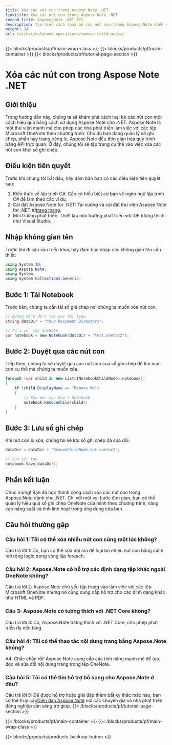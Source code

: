 ```yaml
---
title: Xóa các nút con trong Aspose Note .NET
linktitle: Xóa các nút con trong Aspose Note .NET
second_title: Aspose.Note .NET API
description: Tìm hiểu cách loại bỏ các nút con trong Aspose.Note dành cho .NET một cách dễ dàng. Đơn giản hóa việc quản lý tệp OneNote của bạn bằng hướng dẫn từng bước này.
weight: 24
url: /vi/net/notebook-operations/remove-child-nodes/
---
```


{{< blocks/products/pf/main-wrap-class >}}
{{< blocks/products/pf/main-container >}}
{{< blocks/products/pf/tutorial-page-section >}}

# Xóa các nút con trong Aspose Note .NET

## Giới thiệu

Trong hướng dẫn này, chúng ta sẽ khám phá cách loại bỏ các nút con một cách hiệu quả bằng cách sử dụng Aspose.Note cho .NET. Aspose.Note là một thư viện mạnh mẽ cho phép các nhà phát triển làm việc với các tệp Microsoft OneNote theo chương trình. Cho dù bạn đang quản lý sổ ghi chép, phần hay trang riêng lẻ, Aspose.Note đều đơn giản hóa quy trình bằng API trực quan. Ở đây, chúng tôi sẽ tập trung cụ thể vào việc xóa các nút con khỏi sổ ghi chép.

## Điều kiện tiên quyết

Trước khi chúng tôi bắt đầu, hãy đảm bảo bạn có các điều kiện tiên quyết sau:
1. Kiến thức về lập trình C#: Cần có hiểu biết cơ bản về ngôn ngữ lập trình C# để làm theo các ví dụ.
2.  Cài đặt Aspose.Note for .NET: Tải xuống và cài đặt thư viện Aspose.Note for .NET từ[trang mạng](https://releases.aspose.com/note/net/).
3. Môi trường phát triển: Thiết lập môi trường phát triển với IDE tương thích như Visual Studio.

## Nhập không gian tên

Trước khi đi sâu vào triển khai, hãy đảm bảo nhập các không gian tên cần thiết:

```csharp
using System.IO;
using Aspose.Note;
using System;
using System.Collections.Generic;
```

## Bước 1: Tải Notebook

Trước tiên, chúng ta cần tải sổ ghi chép nơi chúng ta muốn xóa nút con.

```csharp
// Đường dẫn đến thư mục tài liệu.
string dataDir = "Your Document Directory";

// Tải sổ tay OneNote
var notebook = new Notebook(dataDir + "test.onetoc2");
```

## Bước 2: Duyệt qua các nút con

Tiếp theo, chúng ta sẽ duyệt qua các nút con của sổ ghi chép để tìm mục con cụ thể mà chúng ta muốn xóa.

```csharp
foreach (var child in new List<INotebookChildNode>(notebook))
{
    if (child.DisplayName == "Remove Me")
    {
        // Xóa mục con khỏi Notebook
        notebook.RemoveChild(child);
    }
}
```

## Bước 3: Lưu sổ ghi chép

Khi nút con bị xóa, chúng tôi sẽ lưu sổ ghi chép đã sửa đổi.

```csharp
dataDir = dataDir + "RemoveChildNode_out.onetoc2";

// Lưu sổ tay
notebook.Save(dataDir);
```

## Phần kết luận

Chúc mừng! Bạn đã học thành công cách xóa các nút con trong Aspose.Note dành cho .NET. Chỉ với một vài bước đơn giản, bạn có thể quản lý hiệu quả sổ ghi chép OneNote của mình theo chương trình, nâng cao năng suất và tính linh hoạt trong ứng dụng của bạn.

## Câu hỏi thường gặp

### Câu hỏi 1: Tôi có thể xóa nhiều nút con cùng một lúc không?

Câu trả lời 1: Có, bạn có thể sửa đổi mã để loại bỏ nhiều nút con bằng cách mở rộng logic trong vòng lặp foreach.

### Câu hỏi 2: Aspose.Note có hỗ trợ các định dạng tệp khác ngoài OneNote không?

Câu trả lời 2: Aspose.Note chủ yếu tập trung vào làm việc với các tệp Microsoft OneNote nhưng nó cũng cung cấp hỗ trợ cho các định dạng khác như HTML và PDF.

### Câu 3: Aspose.Note có tương thích với .NET Core không?

Câu trả lời 3: Có, Aspose.Note tương thích với .NET Core, cho phép phát triển đa nền tảng.

### Câu hỏi 4: Tôi có thể thao tác nội dung trang bằng Aspose.Note không?

A4: Chắc chắn rồi! Aspose.Note cung cấp các tính năng mạnh mẽ để tạo, đọc và sửa đổi nội dung trang trong tệp OneNote.

### Câu hỏi 5: Tôi có thể tìm hỗ trợ bổ sung cho Aspose.Note ở đâu?

 Câu trả lời 5: Để được hỗ trợ hoặc giải đáp thêm bất kỳ thắc mắc nào, bạn có thể truy cập[Diễn đàn Aspose.Note](https://forum.aspose.com/c/note/28) nơi các chuyên gia và nhà phát triển đồng nghiệp sẵn sàng trợ giúp.
{{< /blocks/products/pf/tutorial-page-section >}}

{{< /blocks/products/pf/main-container >}}
{{< /blocks/products/pf/main-wrap-class >}}

{{< blocks/products/products-backtop-button >}}
